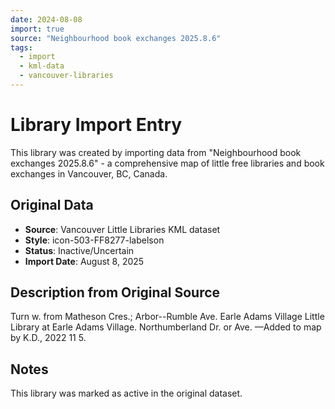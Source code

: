 ```yaml
---
date: 2024-08-08
import: true
source: "Neighbourhood book exchanges 2025.8.6"
tags:
  - import
  - kml-data
  - vancouver-libraries
---
```


# Library Import Entry

This library was created by importing data from "Neighbourhood book exchanges 2025.8.6" - a comprehensive map of little free libraries and book exchanges in Vancouver, BC, Canada.

## Original Data

- **Source**: Vancouver Little Libraries KML dataset
- **Style**: icon-503-FF8277-labelson
- **Status**: Inactive/Uncertain
- **Import Date**: August 8, 2025

## Description from Original Source

Turn w. from Matheson Cres.;
Arbor--Rumble Ave.
Earle Adams Village Little Library 
at Earle Adams Village.
Northumberland Dr. or Ave.
—Added to map by K.D., 2022 11 5.



## Notes

This library was marked as active in the original dataset.
